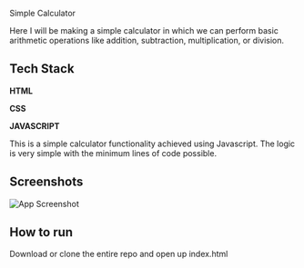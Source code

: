 Simple Calculator

Here I will be making a simple calculator in which we can perform basic arithmetic operations like addition, subtraction, multiplication, or division.

## Tech Stack

**HTML**

**CSS**

**JAVASCRIPT**

This is a simple calculator functionality achieved using Javascript. The logic is very simple with the minimum lines of code possible.


## Screenshots

![App Screenshot](https://via.placeholder.com/468x300?text=App+Screenshot+Here)


## How to run

Download or clone the entire repo and open up index.html


